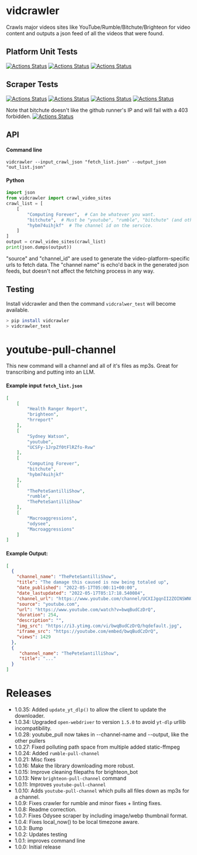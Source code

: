 # vidcrawler

Crawls major videos sites like YouTube/Rumble/Bitchute/Brighteon for video content and outputs a json feed of all the videos that were found.

## Platform Unit Tests

[![Actions Status](https://github.com/zackees/vidcrawler/workflows/MacOS_Tests/badge.svg)](https://github.com/zackees/vidcrawler/actions/workflows/test_macos.yml)
[![Actions Status](https://github.com/zackees/vidcrawler/workflows/Win_Tests/badge.svg)](https://github.com/zackees/vidcrawler/actions/workflows/test_win.yml)
[![Actions Status](https://github.com/zackees/vidcrawler/workflows/Ubuntu_Tests/badge.svg)](https://github.com/zackees/vidcrawler/actions/workflows/test_ubuntu.yml)

## Scraper Tests

[![Actions Status](https://github.com/zackees/vidcrawler/workflows/Scaper_Youtube/badge.svg)](https://github.com/zackees/vidcrawler/actions/workflows/test_youtube.yml)
[![Actions Status](https://github.com/zackees/vidcrawler/workflows/Scaper_Rumble/badge.svg)](https://github.com/zackees/vidcrawler/actions/workflows/test_rumble.yml)
[![Actions Status](https://github.com/zackees/vidcrawler/workflows/Scraper_Gabtv/badge.svg)](https://github.com/zackees/vidcrawler/actions/workflows/test_gabtv.yml)
[![Actions Status](https://github.com/zackees/vidcrawler/workflows/Scraper_Spotify/badge.svg)](https://github.com/zackees/vidcrawler/actions/workflows/test_spotify.yml)

Note that bitchute doesn't like the github runner's IP and will fail with a 403 forbidden.
[![Actions Status](https://github.com/zackees/vidcrawler/workflows/Scaper_Bitchute/badge.svg)](https://github.com/zackees/vidcrawler/actions/workflows/test_bitchute.yml)

## API

#### Command line

`vidcrawler --input_crawl_json "fetch_list.json" --output_json "out_list.json"`

#### Python

```python
import json
from vidcrawler import crawl_video_sites
crawl_list = [
    [
        "Computing Forever",  # Can be whatever you want.
        "bitchute",  # Must be "youtube", "rumble", "bitchute" (and others).
        "hybm74uihjkf"  # The channel id on the service.
    ]
]
output = crawl_video_sites(crawl_list)
print(json.dumps(output))
```

"source" and "channel_id" are used to generate the video-platform-specific urls to fetch data. The "channel name"
is echo'd back in the generated json feeds, but doesn't not affect the fetching process in any way.

## Testing

Install vidcrawler and then the command `vidcralwer_test` will become available.

```bash
> pip install vidcrawler
> vidcrawler_test
```

# youtube-pull-channel

This new command will a channel and all of it's files as mp3s. Great for transcribing and putting into an LLM.


#### Example input `fetch_list.json`

```json
[
    [
        "Health Ranger Report",
        "brighteon",
        "hrreport"
    ],
    [
        "Sydney Watson",
        "youtube",
        "UCSFy-1JrpZf0tFlRZfo-Rvw"
    ],
    [
        "Computing Forever",
        "bitchute",
        "hybm74uihjkf"
    ],
    [
        "ThePeteSantilliShow",
        "rumble",
        "ThePeteSantilliShow"
    ],
    [
        "Macroaggressions",
        "odysee",
        "Macroaggressions"
    ]
]
```

#### Example Output:

```json
[
  {
    "channel_name": "ThePeteSantilliShow",
    "title": "The damage this caused is now being totaled up",
    "date_published": "2022-05-17T05:00:11+00:00",
    "date_lastupdated": "2022-05-17T05:17:18.540084",
    "channel_url": "https://www.youtube.com/channel/UCXIJgqnII2ZOINSWNOGFThA",
    "source": "youtube.com",
    "url": "https://www.youtube.com/watch?v=bwqBudCzDrQ",
    "duration": 254,
    "description": "",
    "img_src": "https://i3.ytimg.com/vi/bwqBudCzDrQ/hqdefault.jpg",
    "iframe_src": "https://youtube.com/embed/bwqBudCzDrQ",
    "views": 1429
  },
  {
     "channel_name": "ThePeteSantilliShow",
     "title": "..."
  }
]
```

# Releases
  * 1.0.35: Added `update_yt_dlp()` to allow the client to update the downloader.
  * 1.0.34: Upgraded `open-webdriver` to version `1.5.0` to avoid `yt-dlp` urllib incompatibility.
  * 1.0.28: youtube_pull now takes in --channel-name and --output, like the other pullers
  * 1.0.27: Fixed polluting path space from multiple added static-ffmpeg
  * 1.0.24: Added `rumble-pull-channel`
  * 1.0.21: Misc fixes
  * 1.0.16: Make the library downloading more robust.
  * 1.0.15: Improve cleaning filepaths for brighteon_bot
  * 1.0.13: New `brighteon-pull-channel` command
  * 1.0.11: Improves `youtube-pull-channel`
  * 1.0.10: Adds `youtube-pull-channel` which pulls all files down as mp3s for a channel.
  * 1.0.9: Fixes crawler for rumble and minor fixes + linting fixes.
  * 1.0.8: Readme correction.
  * 1.0.7: Fixes Odysee scraper by including image/webp thumbnail format.
  * 1.0.4: Fixes local_now() to be local timezone aware.
  * 1.0.3: Bump
  * 1.0.2: Updates testing
  * 1.0.1: improves command line
  * 1.0.0: Initial release

